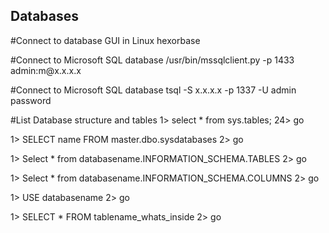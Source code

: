 Databases
---------

#Connect to database GUI in Linux
hexorbase

#Connect to Microsoft SQL database
/usr/bin/mssqlclient.py -p 1433 admin:m\@x.x.x.x

#Connect to Microsoft SQL database
tsql -S x.x.x.x -p 1337 -U admin
password

#List Database structure and tables
1> select * from sys.tables;
24> go

1> SELECT name FROM master.dbo.sysdatabases
2> go

1> Select * from databasename.INFORMATION_SCHEMA.TABLES
2> go

1> Select * from databasename.INFORMATION_SCHEMA.COLUMNS
2> go

1> USE databasename
2> go

1> SELECT * FROM tablename_whats_inside
2> go

